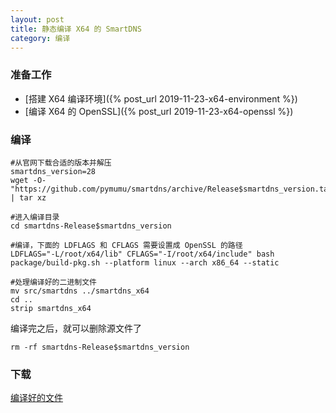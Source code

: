 ```yaml
---
layout: post
title: 静态编译 X64 的 SmartDNS
category: 编译
---
```


### 准备工作
- [搭建 X64 编译环境]({% post_url 2019-11-23-x64-environment %})
- [编译 X64 的 OpenSSL]({% post_url 2019-11-23-x64-openssl %})

### 编译
```shell
#从官网下载合适的版本并解压
smartdns_version=28
wget -O- "https://github.com/pymumu/smartdns/archive/Release$smartdns_version.tar.gz" | tar xz

#进入编译目录
cd smartdns-Release$smartdns_version

#编译，下面的 LDFLAGS 和 CFLAGS 需要设置成 OpenSSL 的路径
LDFLAGS="-L/root/x64/lib" CFLAGS="-I/root/x64/include" bash package/build-pkg.sh --platform linux --arch x86_64 --static

#处理编译好的二进制文件
mv src/smartdns ../smartdns_x64
cd ..
strip smartdns_x64
```

编译完之后，就可以删除源文件了
```shell
rm -rf smartdns-Release$smartdns_version
```

### 下载
[编译好的文件](/assets/smartdns_x64)

